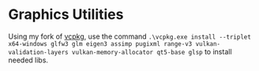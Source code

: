# Graphics Utilities

Using my fork of [vcpkg](https://github.com/johannes-braun/vcpkg), use the command `.\vcpkg.exe install --triplet x64-windows glfw3 glm eigen3 assimp pugixml range-v3 vulkan-validation-layers vulkan-memory-allocator qt5-base glsp` to install needed libs.

